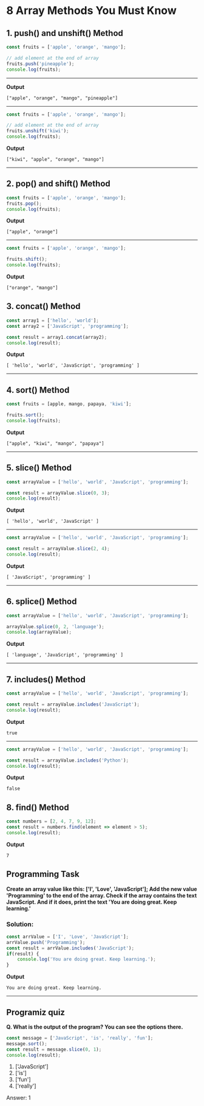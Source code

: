 # 8 Array Methods You Must Know 
## 1. push() and unshift() Method
```js
const fruits = ['apple', 'orange', 'mango'];

// add element at the end of array
fruits.push('pineapple');
console.log(fruits);
```
***
**Output**
```
["apple", "orange", "mango", "pineapple"]
```
***
```js
const fruits = ['apple', 'orange', 'mango'];

// add element at the end of array
fruits.unshift('kiwi');
console.log(fruits);
```
**Output**
```
["kiwi", "apple", "orange", "mango"]
```
***
## 2. pop() and shift() Method
```js
const fruits = ['apple', 'orange', 'mango'];
fruits.pop();
console.log(fruits);
```
**Output**
```
["apple", "orange"]
```
***
```js
const fruits = ['apple', 'orange', 'mango'];

fruits.shift();
console.log(fruits);
```
**Output**
```
["orange", "mango"]
```
## 3. concat() Method
```js
const array1 = ['hello', 'world'];
const array2 = ['JavaScript', 'programming'];

const result = array1.concat(array2);
console.log(result);
```
**Output**
```
[ 'hello', 'world', 'JavaScript', 'programming' ]
```
***
## 4. sort() Method
```js
const fruits = [apple, mango, papaya, 'kiwi'];

fruits.sort();
console.log(fruits);
```
**Output**
```
["apple", "kiwi", "mango", "papaya"]
```
***
## 5. slice() Method
```js
const arrayValue = ['hello', 'world', 'JavaScript', 'programming'];

const result = arrayValue.slice(0, 3);
console.log(result);
```
**Output**
```
[ 'hello', 'world', 'JavaScript' ]
```
***
```js
const arrayValue = ['hello', 'world', 'JavaScript', 'programming'];

const result = arrayValue.slice(2, 4);
console.log(result);
```
**Output**
```
[ 'JavaScript', 'programming' ]
```
***
## 6. splice() Method
```js
const arrayValue = ['hello', 'world', 'JavaScript', 'programming'];

arrayValue.splice(0, 2, 'language');
console.log(arrayValue);
```
**Output**
```
[ 'language', 'JavaScript', 'programming' ]
```
***
## 7. includes() Method
```js
const arrayValue = ['hello', 'world', 'JavaScript', 'programming'];

const result = arrayValue.includes('JavaScript');
console.log(result);
```
**Output**
```
true
```
***
```js
const arrayValue = ['hello', 'world', 'JavaScript', 'programming'];

const result = arrayValue.includes('Python');
console.log(result);
```
**Output**
```
false
```
## 8. find() Method
```js
const numbers = [2, 4, 7, 9, 12];
const result = numbers.find(element => element > 5);
console.log(result);
```
**Output**
```
7
```
## Programming Task
**Create an array value like this:
['I', 'Love', 'JavaScript'];
Add the new value 'Programming' to the end of the array.
Check if the array contains the text JavaScript. And if it does, print the text 'You are doing great. Keep learning.'**
### Solution:
```js
const arrValue = ['I', 'Love', 'JavaScript'];
arrValue.push('Programming');
const result = arrValue.includes('JavaScript');
if(result) {
    console.log('You are doing great. Keep learning.');
}
```
**Output**
```
You are doing great. Keep learning.
```
***
## Programiz quiz
**Q. What is the output of the program? You can see the options there.**
```js
const message = ['JavaScript', 'is', 'really', 'fun'];
message.sort();
const result = message.slice(0, 1);
console.log(result);
```
1. ['JavaScript']
2. ['is']
3. ['fun']
4. ['really']

Answer: 1









   
